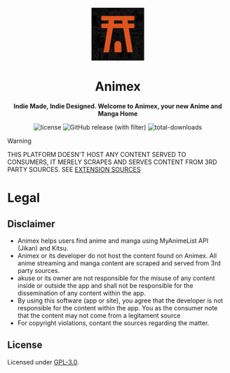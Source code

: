<p align="center">
    <img width="120px" src="./assets/icon.png"/>
    <h1 align="center">Animex</h1>
</p>

<p align="center">
  <strong>Indie Made, Indie Designed. Welcome to Animex, your new Anime and Manga Home</strong>
</p>
<p align="center">
    <img alt="license" src="[https://img.shields.io/github/license/aleganza/akuse?style=for-the-badge&labelColor=1a1d24](https://img.shields.io/github/license/Animex-App/Animex?style=for-the-badge&labelColor=1a1d24)"> 
    <img alt="GitHub release (with filter)" src="https://img.shields.io/github/v/release/Animex-App/Animex-Desktop?style=for-the-badge&labelColor=1a1d24">
    <img alt="total-downloads" src="https://img.shields.io/github/downloads/Animex-App/Animex/total?style=for-the-badge&labelColor=1a1d24">
</p>

> [!WARNING]  
> THIS PLATFORM DOESN'T HOST ANY CONTENT SERVED TO CONSUMERS, IT MERELY SCRAPES AND SERVES CONTENT FROM 3RD PARTY SOURCES. SEE [EXTENSION SOURCES](https://github.com/Animex-App/Extension-Servers)


# Legal

## Disclaimer

- Animex helps users find anime and manga using MyAnimeList API (Jikan) and Kitsu.
- Animex or its developer do not host the content found on Animex. All anime streaming and manga content are scraped and served from 3rd party sources.
- akuse or its owner are not responsible for the misuse of any content inside or outside the app and shall not be responsible for the dissemination of any content within the app.
- By using this software (app or site), you agree that the developer is not responsible for the content within the app. You as the consumer note that the content may not come from a legitament source
- For copyright violations, contant the sources regarding the matter.

## License

Licensed under [GPL-3.0](https://www.gnu.org/licenses/gpl-3.0.html#license-text).
